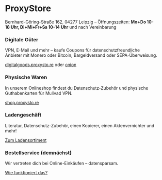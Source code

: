 # ProxyStore

<p class="lead text-center">Bernhard-Göring-Straße 162, 04277 Leipzig &ndash; Öffnungszeiten: <strong>Mo+Do 10-18 Uhr, Di+Mi+Fr+Sa 10-14 Uhr</strong> und nach Vereinbarung</p>

<div class="row">
	<div class="card col-lg m-3">
		<div class="card-body">
			<h3 class="card-title">Digitale Güter</h3>
			<p class="card-text">VPN, E-Mail und mehr – kaufe Coupons für datenschutzfreundliche Anbieter mit Monero oder Bitcoin, Bargeldversand oder SEPA-Überweisung.</p>
			<a href="https://digitalgoods.proxysto.re">digitalgoods.proxysto.re</a>
			oder
			<a href="http://digitazyyxyihwwzudp5syxxyn3qhcd63wqcha2dxpfqiyydmrgdiaad.onion/">onion</a>
		</div>
	</div>
	<div class="card card-hover col-lg m-3">
		<div class="card-body">
			<h3 class="card-title">Physische Waren</h3>
			<p class="card-text">In unserem Onlineshop findest du Datenschutz-Zubehör und physische Guthabenkarten für Mullvad VPN.</p>
			<a class="card-link stretched-link" href="https://shop.proxysto.re">shop.proxysto.re</a>
		</div>
	</div>
	<div class="card card-hover col-lg m-3">
		<div class="card-body">
			<h3 class="card-title">Ladengeschäft</h3>
			<p class="card-text">Literatur, Datenschutz-Zubehör, einen Kopierer, einen Aktenvernichter und mehr!</p>
			<a class="card-link stretched-link" href="ladensortiment.html">Zum Ladensortiment</a>
		</div>
	</div>
</div>

<div class="row">
	<div class="card card-hover col-lg m-3">
		<div class="card-body">
			<h3 class="card-title">Bestellservice (demnächst)</h3>
			<p class="card-text">Wir vertreten dich bei Online-Einkäufen – datensparsam.</p>
			<a class="card-link stretched-link" href="bestellservice.html">Wie funktioniert das?</a>
		</div>
	</div>
	<div class="col-lg m-3">
	</div>
	<div class="col-lg m-3">
	</div>
</div>
